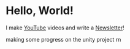 # Hello, World!

I make [YouTube](https://youtube.com/@fabianfrankwerner) videos and write a [Newsletter](https://fabianfrankwerner.com/newsletter)!


making some progress on the unity project rn